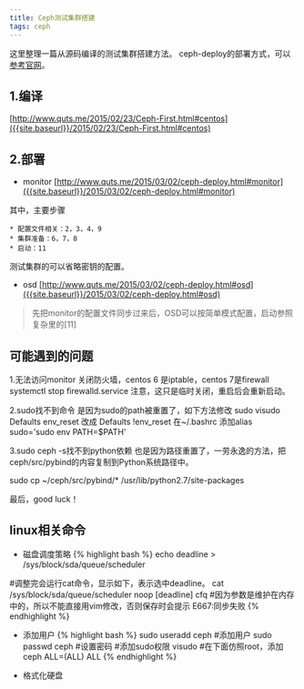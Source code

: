 ```yaml
---
title: Ceph测试集群搭建
tags: ceph
---
```


这里整理一篇从源码编译的测试集群搭建方法。
ceph-deploy的部署方式，可以[参考官网](http://ceph.com/docs/master/start/quick-start-preflight/)。

<!--more-->

1.编译
---
[http://www.quts.me/2015/02/23/Ceph-First.html#centos]({{site.baseurl}}/2015/02/23/Ceph-First.html#centos)

2.部署
---
* monitor
[http://www.quts.me/2015/03/02/ceph-deploy.html#monitor]({{site.baseurl}}/2015/03/02/ceph-deploy.html#monitor)

其中，主要步骤

    * 配置文件相关：2，3，4，9
    * 集群准备：6，7，8
    * 启动：11

测试集群的可以省略密钥的配置。

* osd
[http://www.quts.me/2015/03/02/ceph-deploy.html#osd]({{site.baseurl}}/2015/03/02/ceph-deploy.html#osd)

> 先把monitor的配置文件同步过来后，OSD可以按简单模式配置，启动参照复杂里的[11]


可能遇到的问题
---

1.无法访问monitor
关闭防火墙，centos 6 是iptable，centos 7是firewall 
systemctl stop firewalld.service
注意，这只是临时关闭，重启后会重新启动。

2.sudo找不到命令
是因为sudo的path被重置了，如下方法修改
sudo visudo
Defaults env_reset 改成 Defaults !env_reset
在~/.bashrc 添加alias sudo='sudo env PATH=$PATH'

3.sudo ceph -s找不到python依赖
也是因为路径重置了，一劳永逸的方法，把ceph/src/pybind的内容复制到Python系统路径中。

sudo cp ~/ceph/src/pybind/* /usr/lib/python2.7/site-packages


最后，good luck！


linux相关命令
---

* 磁盘调度策略
{% highlight bash %}
echo deadline > /sys/block/sda/queue/scheduler 

#调整完会运行cat命令，显示如下，表示选中deadline。
cat /sys/block/sda/queue/scheduler
noop [deadline] cfq
#因为参数是维护在内存中的，所以不能直接用vim修改，否则保存时会提示 E667:同步失败
{% endhighlight %}

* 添加用户
{% highlight bash %}
sudo useradd ceph   #添加用户
sudo passwd ceph    #设置密码
#添加sudo权限
visudo
#在下面仿照root，添加
ceph ALL=(ALL) ALL
{% endhighlight %}

* 格式化硬盘
